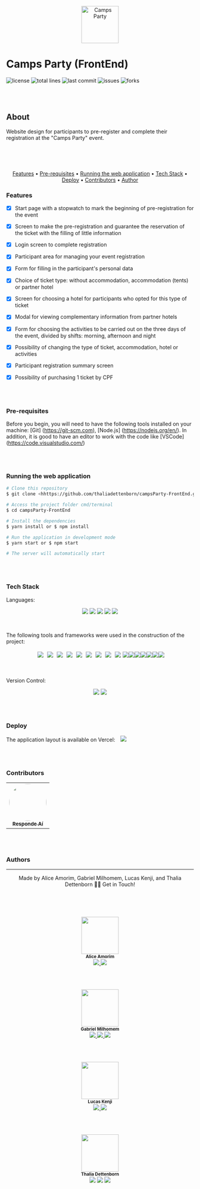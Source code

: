 <p align="center">
  <img src="./public/favicon.ico" width="100" alt="Camps Party" />
</p>

# Camps Party (FrontEnd)

 ![license](https://img.shields.io/github/license/thaliadettenborn/campsParty-FrontEnd?style=flat-square) ![total lines](https://img.shields.io/tokei/lines/github/thaliadettenborn/campsParty-FrontEnd) ![last commit](https://img.shields.io/github/last-commit/thaliadettenborn/campsParty-FrontEnd?style=flat-square) ![issues](https://img.shields.io/github/package-json/v/thaliadettenborn/campsParty-FrontEnd?style=flat-square) ![forks](https://img.shields.io/github/forks/thaliadettenborn/campsParty-FrontEnd?style=flat-square) 

<br><br>
## About
<p>
  Website design for participants to pre-register and complete their registration at the "Camps Party" event.
</p>
<br><br><br>
<p align="center">
  <a style='color:inherit' href="#features">Features</a> •
  <a style='color:inherit' href="#pré-requisites">Pre-requisites</a> •
  <a style='color:inherit' href="#running-the-web-applications">Running the web application</a> •
  <a style='color:inherit' href="#tech">Tech Stack</a> •
  <a style='color:inherit' href="#deploy">Deploy</a> •
  <a style='color:inherit' href="#contributors">Contributors</a> •
  <a style='color:inherit' href="#author">Author</a>
</p>

### Features
- [x] Start page with a stopwatch to mark the beginning of pre-registration for the event<br>
- [x] Screen to make the pre-registration and guarantee the reservation of the ticket with the filling of little information <br>
- [x] Login screen to complete registration <br>
- [x] Participant area for managing your event registration <br>
- [x] Form for filling in the participant's personal data <br>
- [x] Choice of ticket type: without accommodation, accommodation (tents) or partner hotel <br>
- [x] Screen for choosing a hotel for participants who opted for this type of ticket <br>
- [x] Modal for viewing complementary information from partner hotels<br>
- [x] Form for choosing the activities to be carried out on the three days of the event, divided by shifts: morning, afternoon and night <br>
- [x] Possibility of changing the type of ticket, accommodation, hotel or activities <br>
- [x] Participant registration summary screen <br>
- [x] Possibility of purchasing 1 ticket by CPF <br>


<br><br>
### Pre-requisites

Before you begin, you will need to have the following tools installed on your machine: [Git] (https://git-scm.com), [Node.js] (https://nodejs.org/en/). In addition, it is good to have an editor to work with the code like [VSCode] (https://code.visualstudio.com/)

<br><br>
### Running the web application
```bash
# Clone this repository
$ git clone <hhttps://github.com/thaliadettenborn/campsParty-FrontEnd.git>

# Access the project folder cmd/terminal
$ cd campsParty-FrontEnd

# Install the dependencies
$ yarn install or $ npm install

# Run the application in development mode
$ yarn start or $ npm start

# The server will automatically start
```

<br><br>
### Tech Stack
Languages:<br>
<p align="center">
  <img src="https://img.shields.io/badge/html5%20-%23E34F26.svg?&style=for-the-badge&logo=html5&logoColor=white"/>
  <img src="https://img.shields.io/badge/css3%20-%231572B6.svg?&style=for-the-badge&logo=css3&logoColor=white"/>
  <img src="https://img.shields.io/badge/javascript%20-%23323330.svg?&style=for-the-badge&logo=javascript&logoColor=%23F7DF1E"/>
  <img src="https://img.shields.io/badge/jsx%20-%23323330.svg?&style=for-the-badge&logo=react&logoColor=%23F7DF1E"/>
  <img src="https://img.shields.io/badge/markdown-%23000000.svg?&style=for-the-badge&logo=markdown&logoColor=white"/>
</p>
<br>

The following tools and frameworks were used in the construction of the project:<br>
<p align="center" style='display: flex; justify-content: center; flex-wrap:wrap; align-items: center; margin: 0 50px;'>
  <img style='margin: 5px;' src="https://img.shields.io/badge/react-app%20-%2320232a.svg?&style=for-the-badge&color=60ddf9&logo=react&logoColor=%2361DAFB"/>
  <img style='margin: 5px;' src='https://img.shields.io/badge/styled-components%20-%2320232a.svg?&style=for-the-badge&color=b8679e&logo=styled-components&logoColor=%3a3a3a'>
  <img style='margin: 5px;' src='https://img.shields.io/badge/prop_types%20-%2320232a.svg?&style=for-the-badge&color=blueviolet'/>
  <img style='margin: 5px;' src='https://img.shields.io/badge/axios%20-%2320232a.svg?&style=for-the-badge&color=informational'>
  <img style='margin: 5px;' src='https://img.shields.io/badge/babel%20-%2320232a.svg?&style=for-the-badge&color=323230&logo=babel&logoColor=%f4dc4e'>
  <img style='margin: 5px;' src='https://img.shields.io/badge/yarn%20-%2320232a.svg?&style=for-the-badge&logo=yarn&color=318fb7&logoColor=%2361DAFB'>
  <img style='margin: 5px;' src="https://img.shields.io/badge/react-route dom%20-%2320232a.svg?&style=for-the-badge&logo=react&logoColor=%2361DAFB"/>
  <img style='margin: 5px;' src='https://img.shields.io/badge/react-modal%20-%2320232a.svg?&style=for-the-badge&logo=react&logoColor=%2361DAFB' />
  <img style='margin: 5px;' src='https://img.shields.io/badge/react-icons%20-%2320232a.svg?&style=for-the-badge&color=f28dc7&logo=react&logoColor=%2361DAFB'>
  <img src="https://img.shields.io/badge/material%20ui%20-%230081CB.svg?&style=for-the-badge&logo=material-ui&logoColor=white"/>
  <img src="https://img.shields.io/badge/Joi -%230081CB.svg?&style=for-the-badge&logo=joi&logoColor=white"/>
  <img src="https://img.shields.io/badge/eslint%20-%234B275F.svg?&style=for-the-badge&logo=eslint"/>
  <img src="https://img.shields.io/badge/react-input%20mask%20-%2320232a.svg?&style=for-the-badge&logo=react"/>
  <img src="https://img.shields.io/badge/react-text%20mask%20-%2320232a.svg?&style=for-the-badge&logo=react"/>
  <img src="https://img.shields.io/badge/text-mask%20addons%20-%2320232a.svg?&style=for-the-badge&logo=text-mask"/>
  <img src="https://img.shields.io/badge/prettier%20%20-%2335495e.svg?&style=for-the-badge&logo=prettier"/>



</p>

<br><br>
Version Control:<br>
<p align="center">
    <img src="https://img.shields.io/badge/git%20-%23F05033.svg?&style=for-the-badge&logo=git&logoColor=white"/>
    <img src="https://img.shields.io/badge/github%20-%23121011.svg?&style=for-the-badge&logo=github&logoColor=white"/>
</p>

<br><br>
### Deploy

The application layout is available on Vercel:
<a style='margin-left: 10px;' href='https://camps-party-front-m5edfmu63.vercel.app/'><img src='https://img.shields.io/badge/vercel%20-%23000000.svg?&style=for-the-badge&logo=vercel&logoColor=white'></a>

<br><br>
### Contributors
<table>
  <tr>
    <td align="center"><a href="https://github.com/responde-ai"><img style="border-radius: 50%;" src="https://avatars3.githubusercontent.com/u/40724166?s=200&v=4" width="100px;" alt=""/><br /><sub><b>Responde Aí</b></sub></a><br />
  </tr>
</table>

<br><br>
### Authors
---
<p align='center'>
  Made by Alice Amorim, Gabriel Milhomem, Lucas Kenji, and Thalia Dettenborn 👋🏽 Get in Touch! <br><br>

  <br><br>
  <p align='center'>
	  <img src="https://avatars3.githubusercontent.com/u/63621173?s=460&u=66dffbc47b48dfa2799739b3879a018c6c25854f&v=4" width="100px;"/> <br />
    <sub><b>Alice Amorim</b></sub></a> <br />
	  <a href="https://www.linkedin.com/in/alice-amorim-3a7760169/">
      <img src="https://img.shields.io/badge/linkedin-%230077B5.svg?&style=for-the-badge&logo=linkedin&logoColor=white"/>
    </a>
	  <a href="https://github.com/monalice">
      <img src="https://img.shields.io/badge/github-%23100000.svg?&style=for-the-badge&logo=github&logoColor=white" />
    </a>
  </p>

  <br><br>
  <p align='center'>
	  <img src="https://avatars3.githubusercontent.com/u/57379072?s=460&u=8da0b7edee99a3485ca34005188c871d7c5b549a&v=4" width="100px;"/> <br />
    <sub><b>Gabriel Milhomem</b></sub></a> <br />
	  <a href="https://www.linkedin.com/in/gabriel-milhomem-cunha/">
      <img src="https://img.shields.io/badge/linkedin-%230077B5.svg?&style=for-the-badge&logo=linkedin&logoColor=white"/>
    </a>
	  <a href="mailto:gabriell.mil@gmail.com">
      <img src="https://img.shields.io/badge/gmail-D14836?&style=for-the-badge&logo=gmail&logoColor=white"/>
    </a>
	  <a href="https://github.com/gabriel-milhomem">
      <img src="https://img.shields.io/badge/github-%23100000.svg?&style=for-the-badge&logo=github&logoColor=white" />
    </a>
  </p>

  <br><br>
  <p align='center'>
	  <img src="https://avatars3.githubusercontent.com/u/70969946?s=460&u=d873d977cde3717e8bc3631ab4d6a0773ace567d&v=4" width="100px;"/> <br />
    <sub><b>Lucas Kenji</b></sub></a> <br />
	  <a href="https://www.linkedin.com/in/lucas-murakami/">
      <img src="https://img.shields.io/badge/linkedin-%230077B5.svg?&style=for-the-badge&logo=linkedin&logoColor=white"/>
    </a>
	  <a href="https://github.com/luucaskenji">
      <img src="https://img.shields.io/badge/github-%23100000.svg?&style=for-the-badge&logo=github&logoColor=white" />
    </a>
  </p>

  <br><br>
  <p align='center'>
	  <img src="https://avatars0.githubusercontent.com/u/70967247?s=460&u=0684339f0717ae41ce18689351f0215fdf270590&v=4" width="100px;"/> <br />
 <sub><b>Thalia Dettenborn</b></sub></a> <br />
	  <a href="https://www.linkedin.com/in/thaliarobertadettenborn/"><img src="https://img.shields.io/badge/linkedin-%230077B5.svg?&style=for-the-badge&logo=linkedin&logoColor=white"/></a>
	  <a href="mailto:thalia.born@gmail.com"><img src="https://img.shields.io/badge/gmail-D14836?&style=for-the-badge&logo=gmail&logoColor=white"/></a>
	  <a href="https://github.com/thaliadettenborn"><img src="https://img.shields.io/badge/github-%23100000.svg?&style=for-the-badge&logo=github&logoColor=white" /></a>
  </p>

</p>